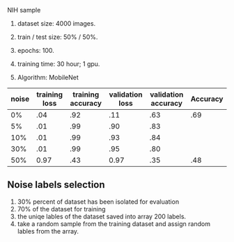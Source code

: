 NIH sample

1. dataset size: 4000 images.

2. train / test size: 50% / 50%.

3. epochs: 100.

4. training time: 30 hour; 1 gpu.

5. Algorithm: MobileNet

   

| noise | training loss | training accuracy | validation loss | validation accuracy | Accuracy |
| ----- | ------------- | ----------------- | --------------- | ------------------- | ----- |
| 0%   | .04           | .92               | .11             | .63                 | .69 |
| 5%   | .01           | .99               | .90             | .83                 |  |
| 10%   | .01          | .99               | .93             | .84                 |  |
| 30%   | .01          | .99               | .95             | .80                 |  |
| 50%   | 0.97           | .43              | 0.97             | .35                 | .48 |



## Noise labels selection

1. 30% percent of dataset has been isolated for evaluation
2. 70% of the dataset for training
3. the uniqe lables of the dataset saved into array 200 labels.
4. take a random sample from the training dataset and assign random lables from the array.

